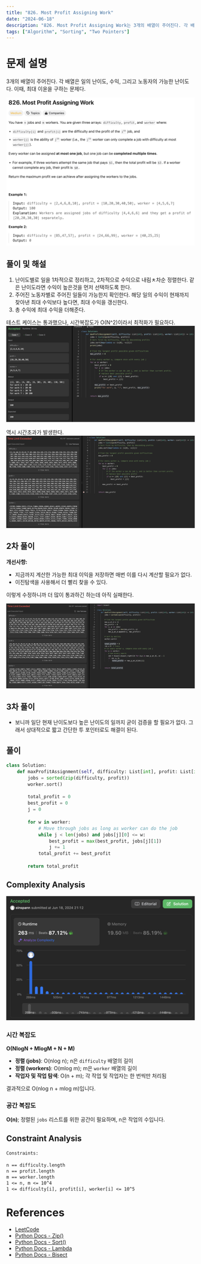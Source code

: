 ```yaml
---
title: "826. Most Profit Assigning Work"
date: "2024-06-18"
description: "826. Most Profit Assigning Work는 3개의 배열이 주어진다. 각 배열은 일의 난이도, 수익, 그리고 노동자의 가능한 난이도다. 이때, 최대 이윤을 구하는 문제다."
tags: ["Algorithm", "Sorting", "Two Pointers"]
---
```


# 문제 설명
3개의 배열이 주어진다. 각 배열은 일의 난이도, 수익, 그리고 노동자의 가능한 난이도다. 이때, 최대 이윤을 구하는 문제다.

![826](../../../images/LEET/826/826.png)


## 풀이 및 해설
1. 난이도별로 일을 1차적으로 정리하고, 2차적으로 수익으로 내림ㅊ차순 정렬한다. 같은 난이도라면 수익이 높은것을 먼저 선택하도록 한다.    
2. 주어진 노동자별로 주어진 일들이 가능한지 확인한다. 해당 일의 수익이 현재까지 찾아낸 최대 수익보다 높다면, 최대 수익을 갱신한다.
3. 총 수익에 최대 수익을 더해준다.  


테스트 케이스는 통과했으나, 시간복잡도가 O(N^2)이라서 최적화가 필요하다.
![test](../../../images/LEET/826/test.png)

역시 시간초과가 발생한다.  
![timeout](../../../images/LEET/826/timeout.png)


## 2차 풀이
**개선사항:**
- 지금까지 계산한 가능한 최대 이익을 저장하면 매번 이를 다시 계산할 필요가 없다.
- 이진탐색을 사용해서 더 빨리 찾을 수 있다.

이렇게 수정하니까 더 많이 통과하긴 하는데 아직 실패한다.

![test2](../../../images/LEET/826/test2.png)

## 3차 풀이
- 보니까 일단 현재 난이도보다 높은 난이도의 일까지 굳이 검증을 할 필요가 없다. 그래서 상대적으로 짧고 간단한 투 포인터로도 해결이 된다.

## 풀이
```python
class Solution:
    def maxProfitAssignment(self, difficulty: List[int], profit: List[int], worker: List[int]) -> int:
        jobs = sorted(zip(difficulty, profit))
        worker.sort()

        total_profit = 0
        best_profit = 0
        j = 0

        for w in worker:
            # Move through jobs as long as worker can do the job
            while j < len(jobs) and jobs[j][0] <= w:
                best_profit = max(best_profit, jobs[j][1])
                j += 1            
            total_profit += best_profit

        return total_profit
```

## Complexity Analysis

![tc](../../../images/LEET/826/tc.png)

### 시간 복잡도
**O(NlogN + MlogM + N + M)**  
- **정렬 (jobs)**: O(nlog n); n은 `difficulty` 배열의 길이
- **정렬 (workers)**: O(mlog m); m은 `worker` 배열의 길이
- **작업자 및 작업 탐색**: O(n + m); 각 작업 및 작업자는 한 번씩만 처리됨

결과적으로 O(nlog n + mlog m)입니다.

### 공간 복잡도
**O(n)**; 정렬된 `jobs` 리스트를 위한 공간이 필요하며, n은 작업의 수입니다.

## Constraint Analysis
```
Constraints:

n == difficulty.length
n == profit.length
m == worker.length
1 <= n, m <= 10^4
1 <= difficulty[i], profit[i], worker[i] <= 10^5
```

# References
- [LeetCode](https://leetcode.com/problems/ipo)
- [Python Docs - Zip()](https://docs.python.org/3.3/library/functions.html#zip)
- [Python Docs - Sort()](https://docs.python.org/3.3/library/functions.html#sorted)
- [Python Docs - Lambda](https://docs.python.org/3.3/tutorial/controlflow.html#lambda-expressions)
- [Python Docs - Bisect](https://docs.python.org/3/library/bisect.html)